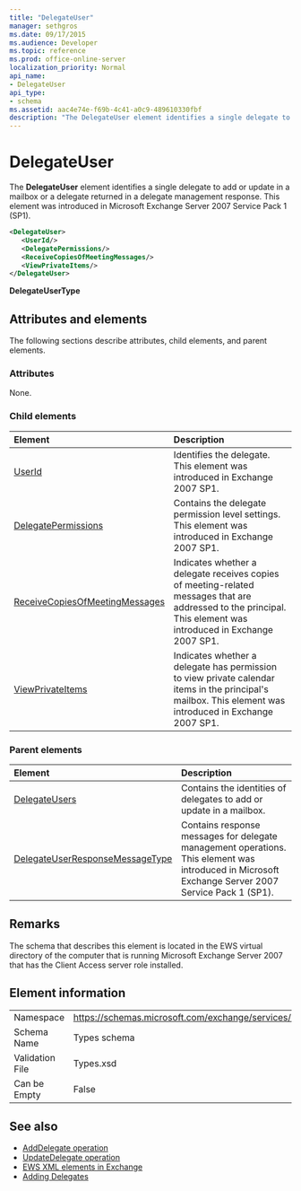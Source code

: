 ```yaml
---
title: "DelegateUser"
manager: sethgros
ms.date: 09/17/2015
ms.audience: Developer
ms.topic: reference
ms.prod: office-online-server
localization_priority: Normal
api_name:
- DelegateUser
api_type:
- schema
ms.assetid: aac4e74e-f69b-4c41-a0c9-489610330fbf
description: "The DelegateUser element identifies a single delegate to add or update in a mailbox or a delegate returned in a delegate management response. This element was introduced in Microsoft Exchange Server 2007 Service Pack 1 (SP1)."
---
```


# DelegateUser

The **DelegateUser** element identifies a single delegate to add or update in a mailbox or a delegate returned in a delegate management response. This element was introduced in Microsoft Exchange Server 2007 Service Pack 1 (SP1). 
  
```xml
<DelegateUser>
   <UserId/>
   <DelegatePermissions/>
   <ReceiveCopiesOfMeetingMessages/>
   <ViewPrivateItems/>
</DelegateUser>
```

**DelegateUserType**

## Attributes and elements

The following sections describe attributes, child elements, and parent elements.
  
### Attributes

None.
  
### Child elements

|**Element**|**Description**|
|:-----|:-----|
|[UserId](userid.md) <br/> |Identifies the delegate. This element was introduced in Exchange 2007 SP1.  <br/> |
|[DelegatePermissions](delegatepermissions.md) <br/> |Contains the delegate permission level settings. This element was introduced in Exchange 2007 SP1.  <br/> |
|[ReceiveCopiesOfMeetingMessages](receivecopiesofmeetingmessages.md) <br/> |Indicates whether a delegate receives copies of meeting-related messages that are addressed to the principal. This element was introduced in Exchange 2007 SP1.  <br/> |
|[ViewPrivateItems](viewprivateitems.md) <br/> |Indicates whether a delegate has permission to view private calendar items in the principal's mailbox. This element was introduced in Exchange 2007 SP1.  <br/> |
   
### Parent elements

|**Element**|**Description**|
|:-----|:-----|
|[DelegateUsers](delegateusers.md) <br/> |Contains the identities of delegates to add or update in a mailbox.  <br/> |
|[DelegateUserResponseMessageType](delegateuserresponsemessagetype.md) <br/> |Contains response messages for delegate management operations. This element was introduced in Microsoft Exchange Server 2007 Service Pack 1 (SP1).  <br/> |
   
## Remarks

The schema that describes this element is located in the EWS virtual directory of the computer that is running Microsoft Exchange Server 2007 that has the Client Access server role installed.
  
## Element information

|||
|:-----|:-----|
|Namespace  <br/> |https://schemas.microsoft.com/exchange/services/2006/types  <br/> |
|Schema Name  <br/> |Types schema  <br/> |
|Validation File  <br/> |Types.xsd  <br/> |
|Can be Empty  <br/> |False  <br/> |
   
## See also

- [AddDelegate operation](adddelegate-operation.md) 
- [UpdateDelegate operation](updatedelegate-operation.md)
- [EWS XML elements in Exchange](ews-xml-elements-in-exchange.md)
- [Adding Delegates](http://msdn.microsoft.com/library/3a744150-66a3-4a13-9433-793603ba5038%28Office.15%29.aspx)

